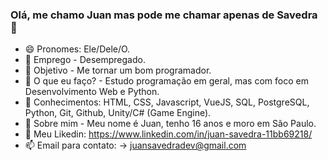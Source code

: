 ### Olá, me chamo Juan mas pode me chamar apenas de Savedra 👋

- 😄 Pronomes: Ele/Dele/O.
- 🔭 Emprego - Desempregado.
- 🥇 Objetivo - Me tornar um bom programador.
- 🌱 O que eu faço? - Estudo programação em geral, mas com foco em Desenvolvimento Web e Python.
- 📖 Conhecimentos: HTML, CSS, Javascript, VueJS, SQL, PostgreSQL, Python, Git, Github, Unity/C# (Game Engine).
- 💬 Sobre mim - Meu nome é Juan, tenho 16 anos e moro em São Paulo.
- 🔗 Meu Likedin: https://www.linkedin.com/in/juan-savedra-11bb69218/
- 📫 Email para contato: -> juansavedradev@gmail.com
